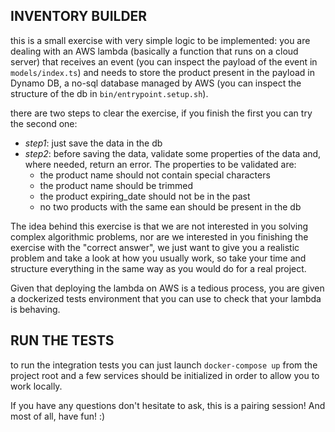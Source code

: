 ## INVENTORY BUILDER

this is a small exercise with very simple logic to be implemented: you are dealing with an AWS lambda (basically a function that runs on a cloud server) that receives an event (you can inspect the payload of the event in `models/index.ts`) and needs to store the product present in the payload in Dynamo DB, a no-sql database managed by AWS (you can inspect the structure of the db in `bin/entrypoint.setup.sh`).

there are two steps to clear the exercise, if you finish the first you can try the second one:

- _step1_: just save the data in the db
- _step2_: before saving the data, validate some properties of the data and, where needed, return an error. The properties to be validated are:
  - the product name should not contain special characters
  - the product name should be trimmed
  - the product expiring_date should not be in the past
  - no two products with the same ean should be present in the db

The idea behind this exercise is that we are not interested in you solving complex algorithmic problems, nor are we interested in you finishing the exercise with the "correct answer", we just want to give you a realistic problem and take a look at how you usually work, so take your time and structure everything in the same way as you would do for a real project.

Given that deploying the lambda on AWS is a tedious process, you are given a dockerized tests environment that you can use to check that your lambda is behaving.

## RUN THE TESTS

to run the integration tests you can just launch `docker-compose up` from the project root and a few services should be initialized in order to allow you to work locally.

If you have any questions don't hesitate to ask, this is a pairing session! And most of all, have fun! :)
